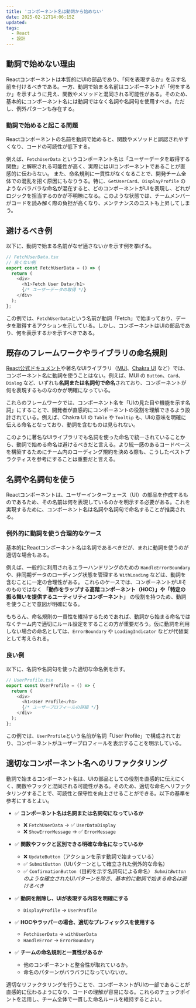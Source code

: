 ```yaml
---
title: 'コンポーネント名は動詞から始めない'
date: 2025-02-12T14:06:15Z
updated:
tags:
  - React
  - 設計
---
```


## 動詞で始めない理由

Reactコンポーネントは本質的にUIの部品であり、「何を表現するか」を示す名前を付けるべきである。一方、動詞で始まる名前はコンポーネントが「何をするか」を示すように見え、関数やメソッドと混同される可能性がある。そのため、基本的にコンポーネント名には動詞ではなく名詞や名詞句を使用すべき。ただし、例外パターンも存在する。

### 動詞で始めると起こる問題

Reactコンポーネントの名前を動詞で始めると、関数やメソッドと誤認されやすくなり、コードの可読性が低下する。

例えば、`FetchUserData` というコンポーネント名は「ユーザーデータを取得する関数」と解釈される可能性が高く、実際にはUIコンポーネントであることが直感的に伝わらない。
また、命名規則に一貫性がなくなることで、開発チーム全体での混乱を招く原因にもなりうる。特に、`GetUserCard`、`DisplayProfile` のようなバラバラな命名が混在すると、どのコンポーネントがUIを表現し、どれがロジックを担当するのかが不明瞭になる。このような状態では、チームメンバーがコードを読み解く際の負担が高くなり、メンテナンスのコストも上昇してしまう。

## 避けるべき例

以下に、動詞で始まる名前がなぜ適さないかを示す例を挙げる。

```ts
// FetchUserData.tsx
// 良くない例
export const FetchUserData = () => {
  return (
    <div>
      <h1>Fetch User Data</h1>
      {/* ユーザーデータの取得 */}
    </div>
  );
};
```

この例では、`FetchUserData`という名前が動詞「Fetch」で始まっており、データを取得するアクションを示している。しかし、コンポーネントはUIの部品であり、何を表示するかを示すべきである。

## 既存のフレームワークやライブラリの命名規則

[React公式ドキュメント](https://react.dev/)や著名なUIライブラリ（[MUI](https://mui.com/)、[Chakra UI](https://chakra-ui.com/) など）では、コンポーネント名に動詞を使うことはない。例えば、MUI の `Button`、`Card`、`Dialog` など、いずれも**名詞または名詞句で命名**されており、コンポーネントが何を表現するものなのかが明確になっている。

これらのフレームワークでは、コンポーネント名を「UIの見た目や機能を示す名詞」にすることで、開発者が直感的にコンポーネントの役割を理解できるよう設計されている。例えば、Chakra UI の `Table` や `Tooltip` も、UIの意味を明確に伝える命名となっており、動詞を含むものは見られない。

このように著名なUIライブラリでも名詞を使った命名で統一されていることから、動詞で始める命名は避けるべきだと言える。より統一感のあるコードベースを構築するためにチーム内のコーディング規約を決める際も、こうしたベストプラクティスを参考にすることは重要だと言える。

## 名詞や名詞句を使う

Reactコンポーネントは、ユーザーインターフェース（UI）の部品を作成するものであるため、その名前は何を表現しているのかを明示する必要がある。これを実現するために、コンポーネント名は名詞や名詞句で命名することが推奨される。

### 例外的に動詞を使う合理的なケース

基本的にReactコンポーネント名は名詞であるべきだが、まれに動詞を使うのが適切な場合もある。

例えば、一般的に利用されるエラーハンドリングのための `HandleErrorBoundary` や、非同期データのローディング状態を管理する `WithLoading` などは、動詞を含むことに一定の合理性がある。
これらのケースでは、コンポーネントがUIそのものではなく **「動作をラップする高階コンポーネント（HOC）」や「特定の振る舞いを提供するユーティリティコンポーネント」** の役割を持つため、動詞を使うことで意図が明確になる。

もちろん、命名規則の一貫性を維持するためであれば、動詞から始まる命名ではなくチーム内で適切にルール設定をすることの方が重要だろう。仮に動詞を利用しない場合の命名としては、`ErrorBoundary` や `LoadingIndicator` などが代替案として考えられる。

### 良い例

以下に、名詞や名詞句を使った適切な命名例を示す。

```ts
// UserProfile.tsx
export const UserProfile = () => {
  return (
    <div>
      <h1>User Profile</h1>
      {/* ユーザープロフィールの詳細 */}
    </div>
  );
};
```

この例では、`UserProfile`という名前が名詞「User Profile」で構成されており、コンポーネントがユーザープロフィールを表示することを明示している。

## 適切なコンポーネント名へのリファクタリング

動詞で始まるコンポーネント名は、UIの部品としての役割を直感的に伝えにくく、関数やフックと混同される可能性がある。そのため、適切な命名へリファクタリングすることで、可読性と保守性を向上させることができる。以下の基準を参考にするとよい。

- ✅ **コンポーネント名は名詞または名詞句になっているか**

  - ❌ `FetchUserData` → ✅ `UserDataDisplay`
  - ❌ `ShowErrorMessage` → ✅ `ErrorMessage`

- ✅ **関数やフックと区別できる明確な命名になっているか**

  - ❌ `UpdateButton`（アクションを示す動詞で始まっている）
  - ✅ `SubmitButton`（UIパターンとして確立された例外的な命名）
  - ✅ `ConfirmationButton`（目的を示す名詞句による命名）
    _`SubmitButton` のような確立されたUIパターンを除き、基本的に動詞で始まる命名は避けるべき_

- ✅ **動詞を削除し、UIが表現する内容を明確にする**

  - `DisplayProfile` → `UserProfile`

- ✅ **HOCやラッパーの場合、適切なプレフィックスを使用する**

  - `FetchUserData` → `withUserData`
  - `HandleError` → `ErrorBoundary`

- ✅ **チームの命名規則と一貫性があるか**
  - 他のコンポーネントと整合性が取れているか。
  - 命名のパターンがバラバラになっていないか。

適切なリファクタリングを行うことで、コンポーネントがUIの一部であることが直感的に伝わるようになり、コードの理解が容易になる。これらのチェックポイントを活用し、チーム全体で一貫した命名ルールを維持するとよい。
